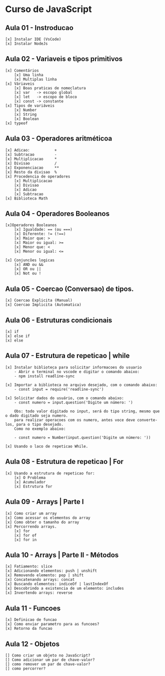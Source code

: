# Curso de JavaScript

## Aula 01 - Instroducao
    [x] Instalar IDE (VsCode)
    [x] Instalar NodeJs

## Aula 02 - Variaveis e tipos primitivos
    [x] Comentários
        [x] Uma linha
        [x] Multiplas linha
    [x] Váriaveis
        [x] Boas praticas de nomeclatura
        [x] var   -> escopo global
        [x] let   -> escopo de bloco
        [x] const -> constante
    [x] Tipos de variáveis
        [x] Number
        [x] String
        [x] Boolean
    [x] typeof
    
## Aula 03 - Operadores aritméticoa
    [x] Adicao:           +
    [x] Subtracao         -
    [x] Multiplicacao     *
    [x] Divisao           /
    [x] Exponenciacao     **
    [x] Resto da divisao  %
    [x] Procedencia de operadores
        [x] Multiplicacao
        [x] Divisao
        [x] Adicao
        [x] Subtracao
    [x] Biblioteca Math

## Aula 04 - Operadores Booleanos
    [x]Operadores Booleanos
        [x] Igualdade: == (ou ===)
        [x] Diferente: != (!==)
        [x] Maior que: >
        [x] Maior ou igual: >=
        [x] Menor que: <
        [x] Menor ou igual: <=

    [x] Conjuncões logicas
        [x] AND ou &&
        [x] OR ou ||
        [x] Not ou !

## Aula 05 - Coercao (Conversao) de tipos.
    [x] Coercao Explicita (Manual)
    [x] Coercao Implicita (Automatica)

## Aula 06 - Estruturas condicionais
    [x] if
    [x] else if
    [x] else

## Aula 07 - Estrutura de repeticao |  while
    [x] Instalar biblioteca para solicitar informacoes do usuario
        - Abrir o terminal no vscode e digitar o comando abaixo:
        - npm install readline-sync

    [x] Importar a biblioteca no arquivo desejado, com o comando abaixo:
        - const input = require('readline-sync')

    [x] Solicitar dados do usuário, com o comando abaixo:
        - const numero = input.question('Digite um número: ')

        Obs: todo valor digitado no input, será do tipo string, mesmo que o dado digitado seja numero.
        para realizar operacoes com os numero, antes voce deve converte-los, para o tipo desejado.
        Como no exemplo abaixo:

        - const numero = Number(input.question('Digite um número: '))

    [x] Usando o laco de repeticao While.

## Aula 08 - Estrutura de repeticao |  For
    [x] Usando a estrutura de repeticao for:
        [x] O Problema
        [x] Acumulador
        [x] Estrutura for

## Aula 09 - Arrays | Parte I
    [x] Como criar um array
    [x] Como acessar os elementos do array
    [x] Como obter o tamanho do array
    [x] Percorrendo arrays.
        [x] for
        [x] for of
        [x] for in


## Aula 10 - Arrays | Parte II - Métodos
    [x] Fatiamento: slice
    [x] Adicionando elementos: push | unshift
    [x] Removendo elemento: pop | shift
    [x] Concatenando arrays: concat
    [x] Buscando elementos: indiceOf | lastIndexOf
    [x] Descobrindo a existencia de um elemento: includes
    [x] Invertendo arrays: reverse

## Aula 11 - Funcoes
    [x] Definicao de funcao
    [x] Como enviar parametro para as funcoes?
    [x] Retorno da funcao

## Aula 12 - Objetos
    [] Como criar um objeto no JavaScript?
    [] Como adicionar um par de chave-valor?
    [] como remover um par de chave-valor?
    [] como percorrer?
